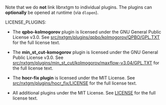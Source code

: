 Note that we do **not** link libnxtgm to individual plugins.
The plugins can **optionally** be opened at runtime (via `dlopen`).

LICENSE_PLUGINS:

* The **qpbo-kolmogorov** plugin is licensed under the GNU General Public License v3.0.
  See  [src/nxtgm/plugins/qpbo/kolmogorov/QPBO/GPL.TXT](src/nxtgm/plugins/qpbo/kolmogorov/QPBO/GPL.TXT) for the full license text.

* The **min_st_cut-komogorov** plugin is licensed under the GNU General Public License v3.0.
  See [src/nxtgm/plugins/min_st_cut/kolmogorov/maxflow-v3.04/GPL.TXT](src/nxtgm/plugins/min_st_cut/kolmogorov/maxflow-v3.04/GPL.TXT) for the full license text.

* The **hocr-fix plugin** is licensed under the MIT License.
  See [src/nxtgm/plugins/hocr_fix/LICENSE](src/nxtgm/plugins/hocr_fix/LICENSE) for the full license text.

* All additional plugins under the MIT License.
  See [LICENSE](LICENCE) for the full license text.
